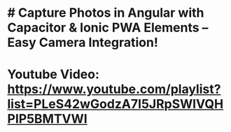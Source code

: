 # # Capture Photos in Angular with Capacitor & Ionic PWA Elements – Easy Camera Integration!
# Youtube Video: https://www.youtube.com/playlist?list=PLeS42wGodzA7I5JRpSWlVQHPIP5BMTVWI
